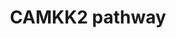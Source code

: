 ---
annotations:
- id: DOID:162
  parent: disease of cellular proliferation
  type: Disease Ontology
  value: cancer
- id: PW:0001140
  parent: regulatory pathway
  type: Pathway Ontology
  value: calcium/calcium-mediated signaling pathway
authors:
- Keshav
- DeSl
- Rex D A B
- Egonw
- Khanspers
- Fehrhart
- Eweitz
citedin:
- link: PMC7990983
description: CaMKK2 is a 66Ã¢â‚¬â€œ68-kDa serine kinase, consists of unique N- and
  C-terminal domains and a central Ser/Thr-directed kinase domain that is followed
  by a regulatory domain composed of overlapping autoinhibitory and CaM-binding regions
  (PMID:9335539). CAMKK2 is activated once calmodulin (CALM1) binds with CAAMKK2.
  The most well-characterized substrates of CaMKK2 are CaMKI, CaMKIV and AMPKÃŽÂ±.
  CaMKK2 phosphorylates CaMKIV, CaMKI and AMPKÃŽÂ± on activation loop Thr residues
  (Thr-200, Thr-177 and Thr-172, respectively), which increases their kinase activities
  (PMID:9822657). CaMKK2 is present in many areas of the brain, including the olfactory
  bulb, hippocampus, dentate gyrus, amygdala, hypothalamus, and cerebellum (PMID:9822657,
  12654522). The creation of this pathway is described in [https://pubmed.ncbi.nlm.nih.gov/33136287/
  Najar et al].
last-edited: 2022-02-26
ndex: 0fa372aa-8b70-11eb-9e72-0ac135e8bacf
organisms:
- Homo sapiens
redirect_from:
- /index.php/Pathway:WP4874
- /instance/WP4874
- /instance/WP4874_rr124683
revision: r124683
schema-jsonld:
- '@context': https://schema.org/
  '@id': https://wikipathways.github.io/pathways/WP4874.html
  '@type': Dataset
  creator:
    '@type': Organization
    name: WikiPathways
  description: CaMKK2 is a 66Ã¢â‚¬â€œ68-kDa serine kinase, consists of unique N- and
    C-terminal domains and a central Ser/Thr-directed kinase domain that is followed
    by a regulatory domain composed of overlapping autoinhibitory and CaM-binding
    regions (PMID:9335539). CAMKK2 is activated once calmodulin (CALM1) binds with
    CAAMKK2. The most well-characterized substrates of CaMKK2 are CaMKI, CaMKIV and
    AMPKÃŽÂ±. CaMKK2 phosphorylates CaMKIV, CaMKI and AMPKÃŽÂ± on activation loop
    Thr residues (Thr-200, Thr-177 and Thr-172, respectively), which increases their
    kinase activities (PMID:9822657). CaMKK2 is present in many areas of the brain,
    including the olfactory bulb, hippocampus, dentate gyrus, amygdala, hypothalamus,
    and cerebellum (PMID:9822657, 12654522). The creation of this pathway is described
    in [https://pubmed.ncbi.nlm.nih.gov/33136287/ Najar et al].
  keywords:
  - ACACA
  - AKT
  - ARHGEF7
  - Adropin
  - Apigenin
  - Betulinic acid
  - Bupivacaine
  - CALM1
  - CAMK1
  - CAMK4
  - CAMKK2
  - CHRM3
  - CREB1
  - Caulerpin
  - DRP1
  - EIF4EBP1
  - EP300
  - Eugenol
  - FIS1
  - FOXO3A
  - 'GDH1 '
  - GIT1
  - Glyceollin
  - HDCA4
  - HMOX1
  - Homocysteine sulfinic acid
  - ICAM1
  - IRS-1
  - Isorhamnetin
  - MAF
  - MAP1LC3A
  - MAPK1
  - 'MAPK14 '
  - MAPK3
  - MTOR
  - NFATC2
  - NOS1
  - 'NOS3 '
  - NRF2
  - Oxytocin
  - 'PAK1 '
  - PRKAA2
  - PRKCA
  - Protein
  - Quercetin
  - RAC1
  - RELA
  - RPTOR
  - Ramipril
  - 'SIRT1 '
  - SMC1
  - SQSTM1
  - STIM1
  - 'TBC1D4 '
  - TSC1
  - TSC2
  - VCAM1
  - WFS1
  license: CC0
  name: CAMKK2 pathway
seo: CreativeWork
title: CAMKK2 pathway
wpid: WP4874
---